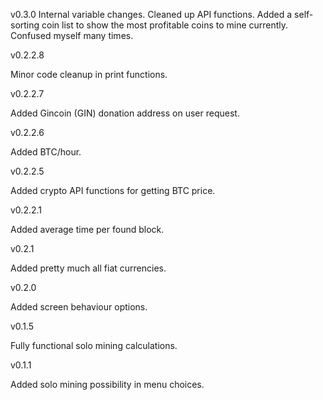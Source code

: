 v0.3.0
Internal variable changes.
Cleaned up API functions.
Added a self-sorting coin list to show the most profitable coins to mine currently.
Confused myself many times.

v0.2.2.8

Minor code cleanup in print functions.

v0.2.2.7

Added Gincoin (GIN) donation address on user request.

v0.2.2.6

Added BTC/hour.

v0.2.2.5

Added crypto API functions for getting BTC price.

v0.2.2.1

Added average time per found block.

v0.2.1

Added pretty much all fiat currencies.

v0.2.0

Added screen behaviour options.

v0.1.5

Fully functional solo mining calculations.

v0.1.1

Added solo mining possibility in menu choices.
